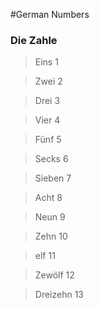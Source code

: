 #German Numbers

### Die Zahle

> Eins 1

> Zwei 2

> Drei 3

> Vier 4

> Fünf 5

> Secks 6

> Sieben 7

> Acht 8

> Neun 9

> Zehn 10

> elf 11

> Zewölf 12

> Dreizehn 13